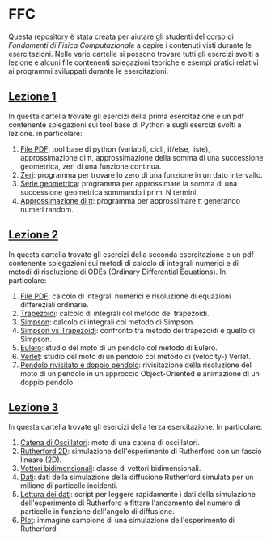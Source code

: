 # FFC

Questa repository è stata creata per aiutare gli studenti del corso di _Fondamenti di Fisica Computazionale_ a capire i contenuti visti durante le esercitazioni.
Nelle varie cartelle si possono trovare tutti gli esercizi svolti a lezione e alcuni file contenenti spiegazioni teoriche e esempi pratici relativi ai programmi
sviluppati durante le esercitazioni.

## [Lezione 1](Lezione1)
In questa cartella trovate gli esercizi della prima esercitazione e un pdf contenente spiegazioni sui tool base di Python e sugli esercizi svolti a lezione. in particolare:
1. [File PDF](Lezione1/FFC-Lezione1.pdf): tool base di python (variabili, cicli, if/else, liste), approssimazione di &pi;, approssimazione della somma di una successione geometrica, zeri di una funzione continua.
2. [Zeri](Lezione1/find_zero.py): programma per trovare lo zero di una funzione in un dato intervallo.
3. [Serie geometrica](Lezione1/geometric_series.py): programma per approssimare la somma di una successione geometrica sommando i primi N termini.
4. [Approssimazione di &pi;](Lezione1/pi_approx.py): programma per approssimare &pi; generando numeri random.

## [Lezione 2](Lezione2)
In questa cartella trovate gli esercizi della seconda esercitazione e un pdf contenente spiegazioni sui metodi di calcolo di integrali numerici e di metodi di risoluzione di ODEs (Ordinary Differential Equations). In particolare:
1. [File PDF](Lezione2/Integrali_e_ODE.pdf): calcolo di integrali numerici e risoluzione di equazioni differeziali ordinarie.
2. [Trapezoidi](Lezione2/Trapezoids.py): calcolo di integrali col metodo dei trapezoidi.
3. [Simpson](Lezione2/Simpson.py): calcolo di integrali col metodo di Simpson.
4. [Simpson vs Trapezoidi](Lezione2/SvsT.py): confronto tra metodo dei trapezoidi e quello di Simpson.
5. [Eulero](Lezione2/Pendulum_Euler.py): studio del moto di un pendolo col metodo di Eulero.
6. [Verlet](Lezione2/Pendulum_Euler.py): studio del moto di un pendolo col metodo di (velocity-) Verlet.
7. [Pendolo rivisitato e doppio pendolo](Lezione2/Pendulum_revised): rivisitazione della risoluzione del moto di un pendolo in un approccio Object-Oriented e animazione di un doppio pendolo.

## [Lezione 3](Lezione3)
In questa cartella trovate gli esercizi della terza esercitazione. In particolare:
1. [Catena di Oscillatori](Lezione2/Oscillators_chain.py): moto di una catena di oscillatori.
2. [Rutherford 2D](Lezione3/Rutherford.py): simulazione dell'esperimento di Rutherford con un fascio lineare (2D).
3. [Vettori bidimensionali](Lezione3/vec2d.py): classe di vettori bidimensionali.
4. [Dati](Lezione3/data.dat): dati della simulazione della diffusione Rutherford simulata per un milione di particelle incidenti.
5. [Lettura dei dati](Lezione3/read_data.py): script per leggere rapidamente i dati della simulazione dell'esperimento di Rutherford e fittare l'andamento del numero di particelle in funzione dell'angolo di diffusione.
6. [Plot](Lezione3/Plot.png): immagine campione di una simulazione dell'esperimento di Rutherford.
